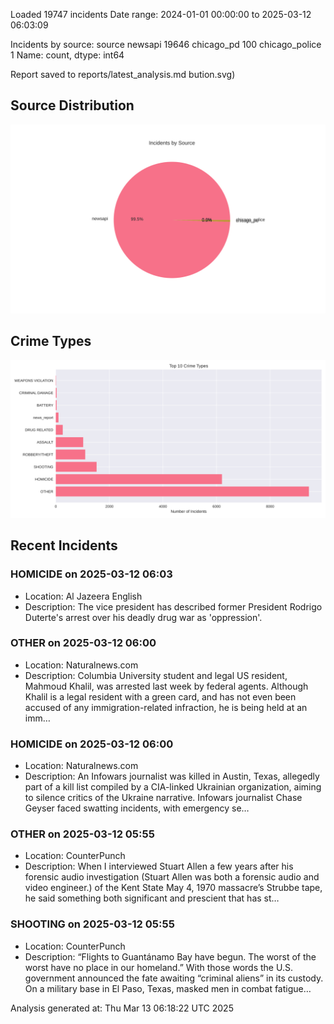 
Loaded 19747 incidents
Date range: 2024-01-01 00:00:00 to 2025-03-12 06:03:09

Incidents by source:
source
newsapi           19646
chicago_pd          100
chicago_police        1
Name: count, dtype: int64

Report saved to reports/latest_analysis.md
bution.svg)

## Source Distribution
![Source Distribution](images/source_distribution.svg)

## Crime Types
![Crime Types](images/crime_types.svg)

## Recent Incidents

### HOMICIDE on 2025-03-12 06:03
- Location: Al Jazeera English
- Description: The vice president has described former President Rodrigo Duterte's arrest over his deadly drug war as 'oppression'.


### OTHER on 2025-03-12 06:00
- Location: Naturalnews.com
- Description: Columbia University student and legal US resident, Mahmoud Khalil, was arrested last week by federal agents. Although Khalil is a legal resident with a green card, and has not even been accused of any immigration-related infraction, he is being held at an imm…


### HOMICIDE on 2025-03-12 06:00
- Location: Naturalnews.com
- Description: An Infowars journalist was killed in Austin, Texas, allegedly part of a kill list compiled by a CIA-linked Ukrainian organization, aiming to silence critics of the Ukraine narrative. Infowars journalist Chase Geyser faced swatting incidents, with emergency se…


### OTHER on 2025-03-12 05:55
- Location: CounterPunch
- Description: When I interviewed Stuart Allen a few years after his forensic audio investigation (Stuart Allen was both a forensic audio and video engineer.) of the Kent State May 4, 1970 massacre’s Strubbe tape, he said something both significant and prescient that has st…


### SHOOTING on 2025-03-12 05:55
- Location: CounterPunch
- Description: “Flights to Guantánamo Bay have begun. The worst of the worst have no place in our homeland.” With those words the U.S. government announced the fate awaiting “criminal aliens” in its custody. On a military base in El Paso, Texas, masked men in combat fatigue…

Analysis generated at: Thu Mar 13 06:18:22 UTC 2025
